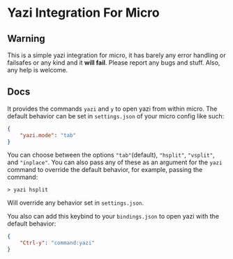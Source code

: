 # Yazi Integration For Micro
## Warning
This is a simple yazi integration for micro, it has barely any error handling or failsafes or any kind and it __will fail__. Please report any bugs and stuff. Also, any help is welcome.
## Docs
It provides the commands `yazi` and `y` to open yazi from within micro. The default behavior can be set in `settings.json` of your micro config like such:
```json
{
    "yazi.mode": "tab"
}
```
You can choose between the options `"tab"`(default), `"hsplit"`, `"vsplit"`, and `"inplace"`. You can also pass any of these as an argument for the `yazi` command to override the default behavior, for example, passing the command:
```
> yazi hsplit
```
Will override any behavior set in `settings.json`.

You also can add this keybind to your `bindings.json` to open yazi with the default behavior:
```json
{
    "Ctrl-y": "command:yazi"
}
```
